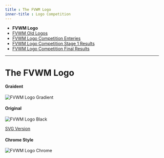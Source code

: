 ```yaml
---
title : The FVWM Logo
inner-title : Logo Competition
---
```


  + __FVWM Logo__
  + [FVWM Old Logos](old-logos)
  + [FVWM Logo Competition Enteries](competition)
  + [FVWM Logo Competition Stage 1 Results](results1.html)
  + [FVWM Logo Competition Final Results](results2.html)

* * *

The FVWM Logo
=============

#### Graident

![FVWM Logo Gradient](fvwm-logo-gradient.png)

#### Original

![FVWM Logo Black](fvwm-logo-black-transparent.png)

[SVG Version](fvwm-logo-black-transparent.svg)

#### Chrome Style

![FVWM Logo Chrome](fvwm-logo-chrome.png)


